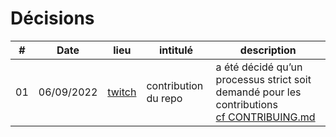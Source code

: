 # Décisions

| #   | Date       | lieu        | intitulé             | description                                                                                       |
| --- | ---------- | ----------- | -------------------- | ------------------------------------------------------------------------------------------------- |
| 01  | 06/09/2022 | [twitch][1] | contribution du repo | a été décidé qu’un processus strict soit demandé pour les contributions<br>[cf CONTRIBUING.md][1] |

[1]: https://github.com/DevGirl-Team/ConDeReve/blob/main/CONTRIBUING.md
